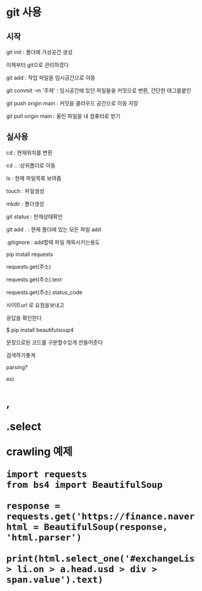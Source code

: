 # git 사용

## 시작

git init : 폴더에 가상공간 생성

이제부터 git으로 관리하겠다

git add : 작업 파일을 임시공간으로 이동

git commit -m '주제' : 임시공간에 있던 파일들을 커밋으로 변환, 간단한 태그를붙인

git push origin main : 커밋을 클라우드 공간으로 이동 저장

git pull origin main : 올린 파일을 내 컴퓨터로 받기

## 실사용

cd : 현재위치를 변환

cd .. :상위폴더로 이동

ls : 현재 파일목록 보여줌

touch : 파일생성

mkdir : 폴더생성

git status : 현재상태확인

git add . : 현재 폴더에 있는 모든 파일 add



.gitignore : add할때 파일 제외시키는용도





pip install requests

requests.get(주소)

requests.get(주소).text

requests.get(주소).status_code

사이트url 로 요청을보내고

응답을 확인한다



$ pip install beautifulsoup4

문장으로된 코드를 구분할수있게 만들어준다

검색하기좋게

parsing?

ex) <h1> ,<p> 

.select



crawling 예제

```
import requests
from bs4 import BeautifulSoup

response = requests.get('https://finance.naver.com/marketindex/').text
html = BeautifulSoup(response, 'html.parser')

print(html.select_one('#exchangeList > li.on > a.head.usd > div > span.value').text)
```

